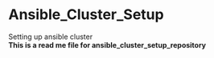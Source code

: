 # Ansible_Cluster_Setup
Setting up ansible cluster<br>
<b>This is a read me file for ansible_cluster_setup_repository</b>
